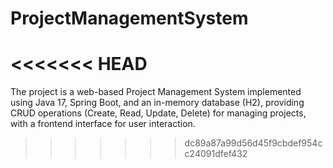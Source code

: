 # ProjectManagementSystem
<<<<<<< HEAD
=======
The project is a web-based Project Management System implemented using Java 17, Spring Boot, and an in-memory database (H2), providing CRUD operations (Create, Read, Update, Delete) for managing projects, with a frontend interface for user interaction.
>>>>>>> dc89a87a99d56d45f9cbdef954cc24091dfef432

